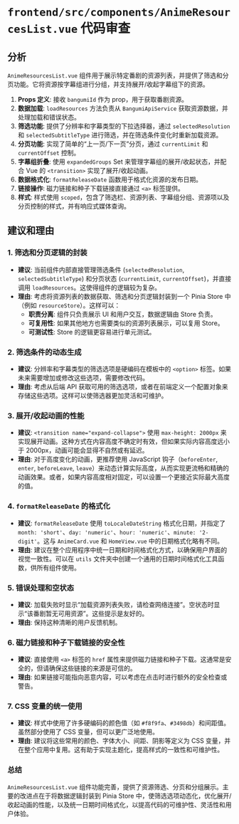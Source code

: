 # `frontend/src/components/AnimeResourcesList.vue` 代码审查

## 分析

`AnimeResourcesList.vue` 组件用于展示特定番剧的资源列表，并提供了筛选和分页功能。它将资源按字幕组进行分组，并支持展开/收起字幕组下的资源。

1.  **Props 定义**: 接收 `bangumiId` 作为 prop，用于获取番剧资源。
2.  **数据加载**: `loadResources` 方法负责从 `BangumiApiService` 获取资源数据，并处理加载和错误状态。
3.  **筛选功能**: 提供了分辨率和字幕类型的下拉选择器，通过 `selectedResolution` 和 `selectedSubtitleType` 进行筛选，并在筛选条件变化时重新加载资源。
4.  **分页功能**: 实现了简单的“上一页/下一页”分页，通过 `currentLimit` 和 `currentOffset` 控制。
5.  **字幕组折叠**: 使用 `expandedGroups` Set 来管理字幕组的展开/收起状态，并配合 Vue 的 `<transition>` 实现了展开/收起动画。
6.  **数据格式化**: `formatReleaseDate` 函数用于格式化资源的发布日期。
7.  **链接操作**: 磁力链接和种子下载链接直接通过 `<a>` 标签提供。
8.  **样式**: 样式使用 `scoped`，包含了筛选栏、资源列表、字幕组分组、资源项以及分页控制的样式，并有响应式媒体查询。

## 建议和理由

### 1. 筛选和分页逻辑的封装

*   **建议**: 当前组件内部直接管理筛选条件 (`selectedResolution`, `selectedSubtitleType`) 和分页状态 (`currentLimit`, `currentOffset`)，并直接调用 `loadResources`。这使得组件的逻辑较为复杂。
*   **理由**: 考虑将资源列表的数据获取、筛选和分页逻辑封装到一个 Pinia Store 中（例如 `resourceStore`）。这样可以：
    *   **职责分离**: 组件只负责展示 UI 和用户交互，数据逻辑由 Store 负责。
    *   **可复用性**: 如果其他地方也需要类似的资源列表展示，可以复用 Store。
    *   **可测试性**: Store 的逻辑更容易进行单元测试。

### 2. 筛选条件的动态生成

*   **建议**: 分辨率和字幕类型的筛选选项是硬编码在模板中的 `<option>` 标签。如果未来需要增加或修改这些选项，需要修改代码。
*   **理由**: 考虑从后端 API 获取可用的筛选选项，或者在前端定义一个配置对象来存储这些选项。这样可以使筛选器更加灵活和可维护。

### 3. 展开/收起动画的性能

*   **建议**: `<transition name="expand-collapse">` 使用 `max-height: 2000px` 来实现展开动画。这种方式在内容高度不确定时有效，但如果实际内容高度远小于 2000px，动画可能会显得不自然或有延迟。
*   **理由**: 对于高度变化的动画，更推荐使用 JavaScript 钩子（`beforeEnter`, `enter`, `beforeLeave`, `leave`）来动态计算实际高度，从而实现更流畅和精确的动画效果。或者，如果内容高度相对固定，可以设置一个更接近实际最大高度的值。

### 4. `formatReleaseDate` 的格式化

*   **建议**: `formatReleaseDate` 使用 `toLocaleDateString` 格式化日期，并指定了 `month: 'short'`、`day: 'numeric'`、`hour: 'numeric'`、`minute: '2-digit'`。这与 `AnimeCard.vue` 和 `HomeView.vue` 中的日期格式化略有不同。
*   **理由**: 建议在整个应用程序中统一日期和时间格式化方式，以确保用户界面的视觉一致性。可以在 `utils` 文件夹中创建一个通用的日期时间格式化工具函数，供所有组件使用。

### 5. 错误处理和空状态

*   **建议**: 加载失败时显示“加载资源列表失败，请检查网络连接”。空状态时显示“该番剧暂无可用资源”。这些提示是友好的。
*   **理由**: 保持这种清晰的用户反馈机制。

### 6. 磁力链接和种子下载链接的安全性

*   **建议**: 直接使用 `<a>` 标签的 `href` 属性来提供磁力链接和种子下载。这通常是安全的，但请确保这些链接的来源是可信的。
*   **理由**: 如果链接可能指向恶意内容，可以考虑在点击时进行额外的安全检查或警告。

### 7. CSS 变量的统一使用

*   **建议**: 样式中使用了许多硬编码的颜色值（如 `#f8f9fa`、`#3498db`）和间距值。虽然部分使用了 CSS 变量，但可以更广泛地使用。
*   **理由**: 建议将这些常用的颜色、字体大小、间距、阴影等定义为 CSS 变量，并在整个应用中复用。这有助于实现主题化，提高样式的一致性和可维护性。

### 总结

`AnimeResourcesList.vue` 组件功能完善，提供了资源筛选、分页和分组展示。主要的改进点在于将数据逻辑封装到 Pinia Store 中，使筛选选项动态化，优化展开/收起动画的性能，以及统一日期时间格式化，以提高代码的可维护性、灵活性和用户体验。
